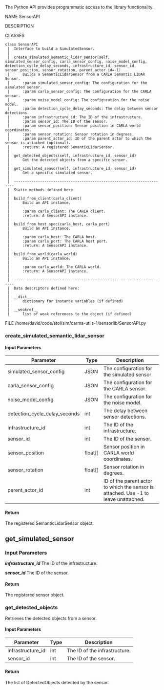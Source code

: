 
The Python API provides programmatic access to the library functionality.


NAME
    SensorAPI

DESCRIPTION

CLASSES
    
    class SensorAPI
     |  Interface to build a SimulatedSensor.
     |  
     |  create_simulated_semantic_lidar_sensor(self, simulated_sensor_config, carla_sensor_config, noise_model_config, detection_cycle_delay_seconds, infrastructure_id, sensor_id, sensor_position, sensor_rotation, parent_actor_id=-1)
     |      Builds a SemanticLidarSensor from a CARLA Semantic LIDAR Sensor.
     |      :param simulated_sensor_config: The configuration for the simulated sensor.
     |      :param carla_sensor_config: The configuration for the CARLA sensor.
     |      :param noise_model_config: The configuration for the noise model.
     |      :param detection_cycle_delay_seconds: The delay between sensor detections.
     |      :param infrastructure_id: The ID of the infrastructure.
     |      :param sensor_id: The ID of the sensor.
     |      :param sensor_position: Sensor position in CARLA world coordinates.
     |      :param sensor_rotation: Sensor rotation in degrees.
     |      :param parent_actor_id: ID of the parent actor to which the sensor is attached (optional).
     |      :return: A registered SemanticLidarSensor.
     |  
     |  get_detected_objects(self, infrastructure_id, sensor_id)
     |      Get the detected objects from a specific sensor.
     |  
     |  get_simulated_sensor(self, infrastructure_id, sensor_id)
     |      Get a specific simulated sensor.
     |  
     |  ----------------------------------------------------------------------
     |  Static methods defined here:
     |  
     |  build_from_client(carla_client)
     |      Build an API instance.
     |      
     |      :param carla_client: The CARLA client.
     |      :return: A SensorAPI instance.
     |  
     |  build_from_host_spec(carla_host, carla_port)
     |      Build an API instance.
     |      
     |      :param carla_host: The CARLA host.
     |      :param carla_port: The CARLA host port.
     |      :return: A SensorAPI instance.
     |  
     |  build_from_world(carla_world)
     |      Build an API instance.
     |      
     |      :param carla_world: The CARLA world.
     |      :return: A SensorAPI instance.
     |  
     |  ----------------------------------------------------------------------
     |  Data descriptors defined here:
     |  
     |  __dict__
     |      dictionary for instance variables (if defined)
     |  
     |  __weakref__
     |      list of weak references to the object (if defined)

FILE
    /home/david/code/stol/sim/carma-utils-1/sensorlib/SensorAPI.py



















### create_simulated_semantic_lidar_sensor

#### Input Parameters


| Parameter                     | Type    | Description                                                                         |
|-------------------------------|---------|-------------------------------------------------------------------------------------|
| simulated_sensor_config       | JSON    | The configuration for the simulated sensor.                                         |
| carla_sensor_config           | JSON    | The configuration for the CARLA sensor.                                             |
| noise_model_config            | JSON    | The configuration for the noise model.                                              |
| detection_cycle_delay_seconds | int     | The delay between sensor detections.                                                |
| infrastructure_id             | int     | The ID of the infrastructure.                                                       |
| sensor_id                     | int     | The ID of the sensor.                                                               |
| sensor_position               | float[] | Sensor position in CARLA world coordinates.                                         |
| sensor_rotation               | float[] | Sensor rotation in degrees.                                                         |
| parent_actor_id               | int     | ID of the parent actor to which the sensor is attached. Use -1 to leave unattached. |

#### Return

The registered SemanticLidarSensor object.

## get_simulated_sensor

### Input Parameters

**_infrastructure_id_** The ID of the infrastructure.

**_sensor_id_** The ID of the sensor.

#### Return

The registered sensor object.



### get_detected_objects

Retrieves the detected objects from a sensor.


#### Input Parameters

| Parameter                     | Type    | Description                                                                         |
|-------------------------------|---------|-------------------------------------------------------------------------------------|
| infrastructure_id             | int     | The ID of the infrastructure.                                                       |
| sensor_id                     | int     | The ID of the sensor.                                                               |

#### Return

The list of DetectedObjects detected by the sensor.


